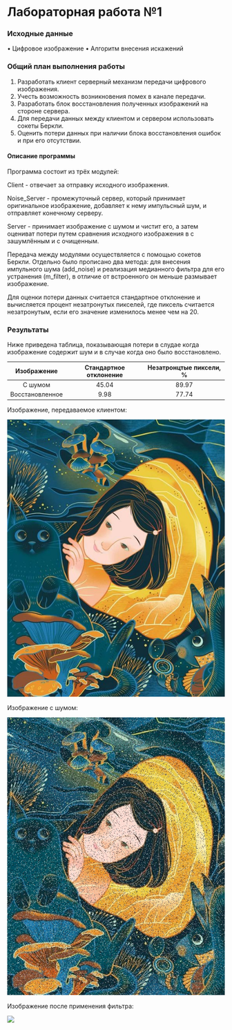 # Лабораторная работа №1 

### Исходные данные
• Цифровое изображение
• Алгоритм внесения искажений

### Общий план выполнения работы
1. Разработать клиент серверный механизм передачи цифрового изображения.
2. Учесть возможность возникновения помех в канале передачи.
3. Разработать блок восстановления полученных изображений на стороне сервера.
4. Для передачи данных между клиентом и сервером использовать сокеты Беркли.
5. Оценить потери данных при наличии блока восстановления ошибок и при его
отсутствии.

#### Описание программы
Программа состоит из трёх модулей:

Client - отвечает за отправку исходного изображения.

Noise_Server - промежуточный сервер, который принимает оригинальное изображение, добавляет к нему импульсный шум, и отправляет конечному серверу.

Server - принимает изображение с шумом и чистит его, а затем оцениват потери путем сравнения исходного изображения в с зашумлённым и с очищенным.

Передача между модулями осуществляется с помощью сокетов Беркли. Отдельно было прописано два метода: для внесения импульного шума (add_noise) и реализация медианного фильтра для его устранения (m_filter), в отличие от встроенного он меньше размывает изображение.

Для оценки потери данных считается стандартное отклонение и вычисляется процент незатронутых пикселей, где пиксель считается незатронутым, если его значение изменилось менее чем на 20.

### Результаты
Ниже приведена таблица, показывающая потери в слудае когда изображение содержит шум и в случае когда оно было восстановлено.

Изображение | Стандартное отклонение | Незатронцтые пиксели, % 
:----:|:-------:|:-----------:
С шумом | 45.04 | 89.97
Восстановленное | 9.98| 77.74

Изображение, передаваемое клиентом:

![](Art.jpg)

Изображение с шумом:

![](Art_noise.jpg)

Изображение после применения фильтра:

![](Resalt_art.jpg)
 

